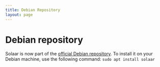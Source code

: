 ```yaml
---
title: Debian Repository
layout: page
---
```


# Debian repository

Solaar is now part of the [official Debian repository](https://packages.debian.org/solaar). To install it on your Debian machine, use the following command: `sudo apt install solaar`
